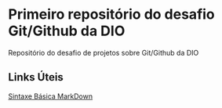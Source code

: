 # Primeiro repositório do desafio Git/Github da DIO
Repositório do desafio de projetos sobre Git/Github da DIO
## Links Úteis
[Sintaxe Básica MarkDown](https://www.markdownguide.org/basic-sintax/)
